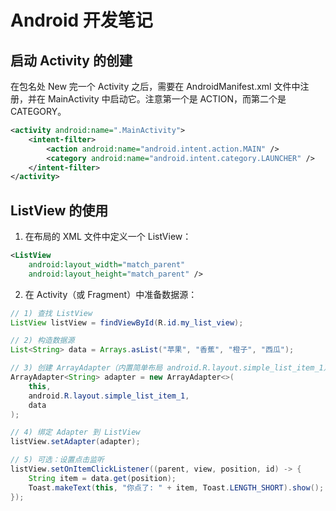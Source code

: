 # Android 开发笔记

## 启动 Activity 的创建

在包名处 New 完一个 Activity 之后，需要在 AndroidManifest.xml 文件中注册，并在 MainActivity 中启动它。注意第一个是 ACTION，而第二个是 CATEGORY。

```xml
<activity android:name=".MainActivity">
    <intent-filter>
        <action android:name="android.intent.action.MAIN" />
        <category android:name="android.intent.category.LAUNCHER" />
    </intent-filter>
</activity>
```

## ListView 的使用

1. 在布局的 XML 文件中定义一个 ListView：

```xml
<ListView
    android:layout_width="match_parent"
    android:layout_height="match_parent" />
```

2. 在 Activity（或 Fragment）中准备数据源：

```java
// 1) 查找 ListView
ListView listView = findViewById(R.id.my_list_view);

// 2) 构造数据源
List<String> data = Arrays.asList("苹果", "香蕉", "橙子", "西瓜");

// 3) 创建 ArrayAdapter（内置简单布局 android.R.layout.simple_list_item_1）
ArrayAdapter<String> adapter = new ArrayAdapter<>(
    this,
    android.R.layout.simple_list_item_1,
    data
);

// 4) 绑定 Adapter 到 ListView
listView.setAdapter(adapter);

// 5) 可选：设置点击监听
listView.setOnItemClickListener((parent, view, position, id) -> {
    String item = data.get(position);
    Toast.makeText(this, "你点了: " + item, Toast.LENGTH_SHORT).show();
});
```


